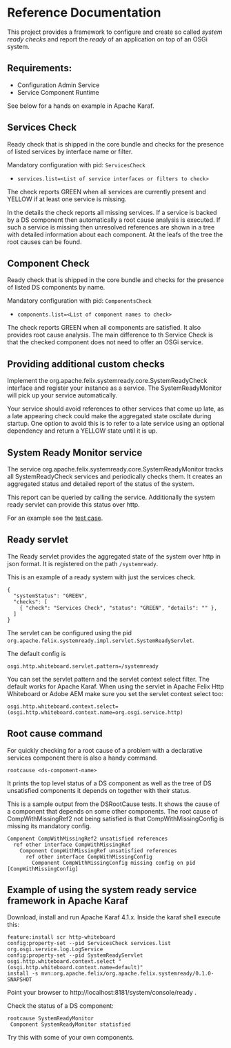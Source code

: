 # Reference Documentation

This project provides a framework to configure and create so called _system ready checks_ and report the _ready_ of an application on top of an OSGi system.

## Requirements:

* Configuration Admin Service
* Service Component Runtime

See below for a hands on example in Apache Karaf.

## Services Check

Ready check that is shipped in the core bundle and checks for the presence of listed services by interface name or filter.

Mandatory configuration with pid: `ServicesCheck`

* `services.list=<List of service interfaces or filters to check>`

The check reports GREEN when all services are currently present and YELLOW if at least one service is missing.

In the details the check reports all missing services. If a service is backed by a DS component then automatically a root cause analysis is executed. If such a service is missing then unresolved references are shown in a tree with detailed information about each component. At the leafs of the tree the root causes can be found.

## Component Check

Ready check that is shipped in the core bundle and checks for the presence of listed DS components by name.

Mandatory configuration with pid: `ComponentsCheck`

* `components.list=<List of component names to check>`

The check reports GREEN when all components are satisfied. It also provides root cause analysis.
The main difference to th Service Check is that the checked component does not need to offer an OSGi service.

## Providing additional custom checks

Implement the org.apache.felix.systemready.core.SystemReadyCheck interface and register
your instance as a service. The SystemReadyMonitor will pick up your service automatically.

Your service should avoid references to other services that come up late, as a late appearing check could
make the aggregated state oscilate during startup. One option to avoid this is to refer to a late service using an optional dependency and return a YELLOW state until it is up.

## System Ready Monitor service

The service org.apache.felix.systemready.core.SystemReadyMonitor tracks all SystemReadyCheck services and periodically checks them. It creates an aggregated status and detailed report of the status of the system.

This report can be queried by calling the service. Additionally the system ready servlet can provide this status over http.

For an example see the [test case](../src/test/java/org/apache/felix/systemready/core/osgi/SystemReadyMonitorTest.java).

## Ready servlet

The Ready servlet provides the aggregated state of the system over http in json format.
It is registered on the path `/systemready`.

This is an example of a ready system with just the services check.
```
{
  "systemStatus": "GREEN", 
  "checks": [
    { "check": "Services Check", "status": "GREEN", "details": "" }, 
  ]
}
```

The servlet can be configured using the pid `org.apache.felix.systemready.impl.servlet.SystemReadyServlet`.

The default config is

    osgi.http.whiteboard.servlet.pattern=/systemready

You can set the servlet pattern and the servlet context select filter. The default works for Apache Karaf.
When using the servlet in Apache Felix Http Whiteboard or Adobe AEM make sure you set the servlet context select too:

    osgi.http.whiteboard.context.select=(osgi.http.whiteboard.context.name=org.osgi.service.http)

## Root cause command

For quickly checking for a root cause of a problem with a declarative services component there is also a handy command.

`rootcause <ds-compoment-name>`

It prints the top level status of a DS component as well as the tree of DS unsatisfied components it depends on together with their status.

This is a sample output from the DSRootCause tests. It shows the cause of a component that depends on some other components. The root cause of CompWithMissingRef2 not being satisfied is that CompWithMissingConfig is missing its mandatory config.

```
Component CompWithMissingRef2 unsatisfied references
  ref other interface CompWithMissingRef
    Component CompWithMissingRef unsatisfied references
      ref other interface CompWithMissingConfig
        Component CompWithMissingConfig missing config on pid [CompWithMissingConfig]
```

## Example of using the system ready service framework in Apache Karaf

Download, install and run Apache Karaf 4.1.x. Inside the karaf shell execute this:

```
feature:install scr http-whiteboard
config:property-set --pid ServicesCheck services.list org.osgi.service.log.LogService
config:property-set --pid SystemReadyServlet osgi.http.whiteboard.context.select "(osgi.http.whiteboard.context.name=default)"
install -s mvn:org.apache.felix/org.apache.felix.systemready/0.1.0-SNAPSHOT
```

Point your browser to http://localhost:8181/system/console/ready .

Check the status of a DS component:

```
rootcause SystemReadyMonitor
 Component SystemReadyMonitor statisfied
```

Try this with some of your own components.
